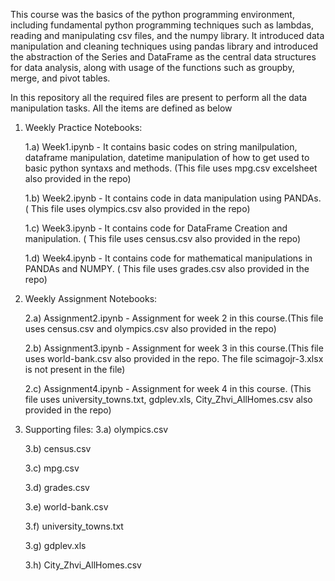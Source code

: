 This course was the basics of the python programming environment, including fundamental python programming techniques such as lambdas, reading and manipulating csv files, and the numpy library. It introduced data manipulation and cleaning techniques using pandas  library and introduced the abstraction of the Series and DataFrame as the central data structures for data analysis, along with usage of the functions such as groupby, merge, and pivot tables. 

In this repository all the required files are present to perform all the data manipulation tasks. All the items are defined as below

1. Weekly Practice Notebooks:
	
	1.a)  Week1.ipynb - It contains basic codes on string manilpulation, dataframe manipulation, datetime manipulation of how
			    to get used to basic python syntaxs and methods. (This file uses mpg.csv excelsheet also provided in the 				    repo)

	1.b)  Week2.ipynb - It contains code in data manipulation using PANDAs. ( This file uses olympics.csv also provided in the repo)
	
	1.c)  Week3.ipynb - It contains code for DataFrame Creation and manipulation. ( This file uses census.csv also provided in the 				    repo)
	
	1.d)  Week4.ipynb - It contains code for mathematical manipulations in PANDAs and NUMPY. ( This file uses grades.csv also 				    provided in the repo)

2. Weekly Assignment Notebooks: 
	
	2.a) Assignment2.ipynb - Assignment for week 2 in this course.(This file uses census.csv and olympics.csv also provided in the 				    repo)
	
	2.b) Assignment3.ipynb - Assignment for week 3 in this course.(This file uses world-bank.csv also provided in the repo. The file scimagojr-3.xlsx is not present in the file)
	
	2.c) Assignment4.ipynb - Assignment for week 4 in this course. (This file uses university_towns.txt, gdplev.xls, City_Zhvi_AllHomes.csv also provided in the repo) 
	

3. Supporting files:
	3.a) olympics.csv
	
	3.b) census.csv
	
	3.c) mpg.csv
	
	3.d) grades.csv
	
	3.e) world-bank.csv
	
	3.f) university_towns.txt 
	
	3.g) gdplev.xls
	
	3.h) City_Zhvi_AllHomes.csv
	

